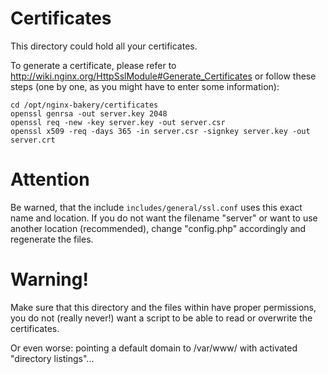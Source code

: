 Certificates
============

This directory could hold all your certificates.

To generate a certificate, please refer to http://wiki.nginx.org/HttpSslModule#Generate_Certificates
or follow these steps (one by one, as you might have to enter some information):

```
cd /opt/nginx-bakery/certificates
openssl genrsa -out server.key 2048
openssl req -new -key server.key -out server.csr
openssl x509 -req -days 365 -in server.csr -signkey server.key -out server.crt
```

Attention
=========
Be warned, that the include `includes/general/ssl.conf` uses this exact name and location.
If you do not want the filename "server" or want to use another location (recommended),
change "config.php" accordingly and regenerate the files.

Warning!
========
Make sure that this directory and the files within have proper permissions,
you do not (really never!) want a script to be able to read or overwrite the certificates.

Or even worse: pointing a default domain to /var/www/ with activated "directory listings"...
